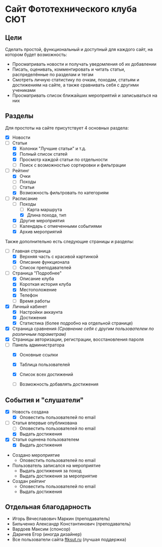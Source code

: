 # Сайт Фототехнического клуба СЮТ

## Цели

Сделать простой, функциональный и доступный для каждого сайт, на котором будет возможность:

- Просматривать новости и получать уведомления об их добавлении
- Писать, оценивать, комментировать и читать статьи, распределённые по разделам и тегам
- Смотреть личную статистику по очкам, походам, статьям и достижениям на сайте, а также сравнивать себя с другими
  учениками
- Просматривать список ближайших мероприятий и записываться на них

## Разделы

Для простоты на сайте присутствует 4 основных раздела:
- [x] Новости
- [ ] Статьи
    - [x] Колонки "Лучшие статьи" и т.д.
    - [x] Полный список статей
    - [x] Просмотр каждой статьи по отдельности
    - [ ] Поиск с возможностью сортировки и фильтрации
- [ ] Рейтинг
    - [x] Очки
    - [ ] Походы
    - [ ] Статьи
    - [x] Возможность фильтровать по категориям
- [ ] Расписание
    - [ ] Походы
        - [ ] Карта маршрута
        - [x] Длина похода, тип
    - [x] Другие мероприятия
    - [ ] Календарь с отмеченными событиями
    - [x] Архив мероприятий

Также дополнительно есть следующие страницы и разделы:
- [ ] Главная страница
    - [x]  Верхняя часть с красивой картинкой
    - [x] Описание функционала
    - [ ] Список преподавателей
- [ ] Страница "Подробнее"
    - [x] Описание клуба
    - [x] Короткая история клуба
    - [x] Местоположение
    - [x] Телефон
    - [ ] Время работы
- [x] Личный кабинет
    - [x] Настройки аккаунта
    - [x] Достижения
    - [x] Статистика (более подробно на отдельной странице)
- [x] Страница сравнения _(Сравнение себя с другим пользователем по различным параметрам)_
- [x] Страницы авторизации, регистрации, восстановления пароля
- [ ] Панель администратора
    - [x] Основные ссылки
    - [x] Таблица пользователей
    - [x] Список всех достижений
    - [ ] Возможность добавлять достижения
    

## События и "слушатели"
- [x] Новость создана
    - [x] Оповестить пользователей по email
- [ ] Статья впервые опубликована
    - [ ] Оповестить пользователей по email
    - [x] Выдать достижения
- [x] Статья оценена пользователем
    - [x] Выдать достижения
- Создано мероприятие
    - Оповестить пользователей по email
- Пользователь записался на мероприятие
    - Выдать достижения за поход
    - Выдать достижения за мероприятие
- Создан рейтинг
    - Оповестить пользователей по email
    - Выдать достижения


## Отдельная благодарность
- Игорь Вячеславович Маркин (преподаватель)
- Бильченко Александр Константинович (преподаватель)
- Вардоев Максим (спонсор)
- Даричев Егор (иногда дизайнер)
- Все пользователи сайта <a href="https://ftksut.ru">ftksut.ru</a> (лучшая поддержка)
